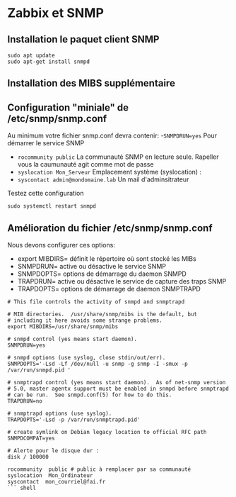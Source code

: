 # Zabbix et SNMP
## Installation le paquet client SNMP
``` shell
sudo apt update
sudo apt-get install snmpd
```

## Installation des MIBS supplémentaire

## Configuration "miniale" de /etc/snmp/snmp.conf
Au minimum votre fichier snmp.conf devra contenir:
 -`SNMPDRUN=yes` Pour démarrer le service SNMP
 - `rocommunity public` La communauté SNMP en lecture seule. Rapeller vous la caumunauté agit comme mot de passe 
 - `syslocation Mon_Serveur` Emplacement système (syslocation) :
 - `syscontact admin@mondomaine.lab` Un mail d'adminsitrateur

Testez cette configuration
``` shell
sudo systemctl restart snmpd
```

## Amélioration du fichier /etc/snmp/snmp.conf

Nous devons configurer ces options:
 - export MIBDIRS= définit le répertoire où sont stocké les MIBs
 - SNMPDRUN= active ou désactive le service SNMP
 - SNMPDOPTS= options de démarrage du daemon SNMPD
 - TRAPDRUN= active ou désactive le service de capture des traps SNMP
 - TRAPDOPTS= options de démarrage de daemon SNMPTRAPD

``` shell
# This file controls the activity of snmpd and snmptrapd

# MIB directories.  /usr/share/snmp/mibs is the default, but
# including it here avoids some strange problems.
export MIBDIRS=/usr/share/snmp/mibs

# snmpd control (yes means start daemon).
SNMPDRUN=yes

# snmpd options (use syslog, close stdin/out/err).
SNMPDOPTS='-Lsd -Lf /dev/null -u snmp -g snmp -I -smux -p /var/run/snmpd.pid '

# snmptrapd control (yes means start daemon).  As of net-snmp version
# 5.0, master agentx support must be enabled in snmpd before snmptrapd
# can be run.  See snmpd.conf(5) for how to do this.
TRAPDRUN=no

# snmptrapd options (use syslog).
TRAPDOPTS='-Lsd -p /var/run/snmptrapd.pid'

# create symlink on Debian legacy location to official RFC path
SNMPDCOMPAT=yes

# Alerte pour le disque dur :
disk / 100000

rocommunity  public # public à remplacer par sa communauté
syslocation  Mon_Ordinateur
syscontact  mon_courriel@fai.fr
``` shell


